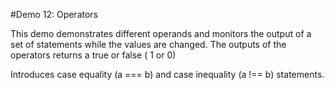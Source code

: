 #Demo 12: Operators

This demo demonstrates different operands and monitors the output of a set of statements while the values are changed.  The outputs of the operators returns a true or false ( 1 or 0)

Introduces case equality (a === b) and case inequality (a !== b) statements.

